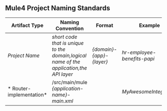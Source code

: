 ## Mule4 Project Naming Standards
| Artifact Type | Naming Convention  | Format | Example|
| ------- | ----- | ------------- | ------------- |
| *Project Name* | _short code that is unique to the domain,logical name of the application,the API layer_ |_{domain}-{app}-{layer}_|_hr-employee-benefits-papi_|
| * Router-implementation* | /src/main/mule _{application-name}-main.xml_ || _MyAwesomeIntegration_|
